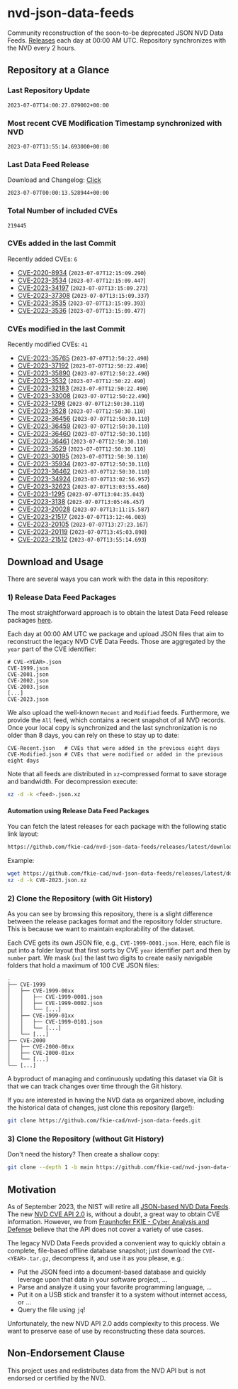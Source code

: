 # nvd-json-data-feeds

Community reconstruction of the soon-to-be deprecated JSON NVD Data Feeds. 
[Releases](https://github.com/fkie-cad/nvd-json-data-feeds/releases/latest) each day at 00:00 AM UTC.
Repository synchronizes with the NVD every 2 hours.

## Repository at a Glance

### Last Repository Update

```plain
2023-07-07T14:00:27.079002+00:00
```

### Most recent CVE Modification Timestamp synchronized with NVD

```plain
2023-07-07T13:55:14.693000+00:00
```

### Last Data Feed Release

Download and Changelog: [Click](https://github.com/fkie-cad/nvd-json-data-feeds/releases/latest)

```plain
2023-07-07T00:00:13.528944+00:00
```

### Total Number of included CVEs

```plain
219445
```

### CVEs added in the last Commit

Recently added CVEs: `6`

* [CVE-2020-8934](CVE-2020/CVE-2020-89xx/CVE-2020-8934.json) (`2023-07-07T12:15:09.290`)
* [CVE-2023-3534](CVE-2023/CVE-2023-35xx/CVE-2023-3534.json) (`2023-07-07T12:15:09.447`)
* [CVE-2023-34197](CVE-2023/CVE-2023-341xx/CVE-2023-34197.json) (`2023-07-07T13:15:09.273`)
* [CVE-2023-37308](CVE-2023/CVE-2023-373xx/CVE-2023-37308.json) (`2023-07-07T13:15:09.337`)
* [CVE-2023-3535](CVE-2023/CVE-2023-35xx/CVE-2023-3535.json) (`2023-07-07T13:15:09.393`)
* [CVE-2023-3536](CVE-2023/CVE-2023-35xx/CVE-2023-3536.json) (`2023-07-07T13:15:09.477`)


### CVEs modified in the last Commit

Recently modified CVEs: `41`

* [CVE-2023-35765](CVE-2023/CVE-2023-357xx/CVE-2023-35765.json) (`2023-07-07T12:50:22.490`)
* [CVE-2023-37192](CVE-2023/CVE-2023-371xx/CVE-2023-37192.json) (`2023-07-07T12:50:22.490`)
* [CVE-2023-35890](CVE-2023/CVE-2023-358xx/CVE-2023-35890.json) (`2023-07-07T12:50:22.490`)
* [CVE-2023-3532](CVE-2023/CVE-2023-35xx/CVE-2023-3532.json) (`2023-07-07T12:50:22.490`)
* [CVE-2023-32183](CVE-2023/CVE-2023-321xx/CVE-2023-32183.json) (`2023-07-07T12:50:22.490`)
* [CVE-2023-33008](CVE-2023/CVE-2023-330xx/CVE-2023-33008.json) (`2023-07-07T12:50:22.490`)
* [CVE-2023-1298](CVE-2023/CVE-2023-12xx/CVE-2023-1298.json) (`2023-07-07T12:50:30.110`)
* [CVE-2023-3528](CVE-2023/CVE-2023-35xx/CVE-2023-3528.json) (`2023-07-07T12:50:30.110`)
* [CVE-2023-36456](CVE-2023/CVE-2023-364xx/CVE-2023-36456.json) (`2023-07-07T12:50:30.110`)
* [CVE-2023-36459](CVE-2023/CVE-2023-364xx/CVE-2023-36459.json) (`2023-07-07T12:50:30.110`)
* [CVE-2023-36460](CVE-2023/CVE-2023-364xx/CVE-2023-36460.json) (`2023-07-07T12:50:30.110`)
* [CVE-2023-36461](CVE-2023/CVE-2023-364xx/CVE-2023-36461.json) (`2023-07-07T12:50:30.110`)
* [CVE-2023-3529](CVE-2023/CVE-2023-35xx/CVE-2023-3529.json) (`2023-07-07T12:50:30.110`)
* [CVE-2023-30195](CVE-2023/CVE-2023-301xx/CVE-2023-30195.json) (`2023-07-07T12:50:30.110`)
* [CVE-2023-35934](CVE-2023/CVE-2023-359xx/CVE-2023-35934.json) (`2023-07-07T12:50:30.110`)
* [CVE-2023-36462](CVE-2023/CVE-2023-364xx/CVE-2023-36462.json) (`2023-07-07T12:50:30.110`)
* [CVE-2023-34924](CVE-2023/CVE-2023-349xx/CVE-2023-34924.json) (`2023-07-07T13:02:56.957`)
* [CVE-2023-32623](CVE-2023/CVE-2023-326xx/CVE-2023-32623.json) (`2023-07-07T13:03:55.460`)
* [CVE-2023-1295](CVE-2023/CVE-2023-12xx/CVE-2023-1295.json) (`2023-07-07T13:04:35.043`)
* [CVE-2023-3138](CVE-2023/CVE-2023-31xx/CVE-2023-3138.json) (`2023-07-07T13:05:46.457`)
* [CVE-2023-20028](CVE-2023/CVE-2023-200xx/CVE-2023-20028.json) (`2023-07-07T13:11:15.587`)
* [CVE-2023-21517](CVE-2023/CVE-2023-215xx/CVE-2023-21517.json) (`2023-07-07T13:12:46.003`)
* [CVE-2023-20105](CVE-2023/CVE-2023-201xx/CVE-2023-20105.json) (`2023-07-07T13:27:23.167`)
* [CVE-2023-20119](CVE-2023/CVE-2023-201xx/CVE-2023-20119.json) (`2023-07-07T13:45:03.890`)
* [CVE-2023-21512](CVE-2023/CVE-2023-215xx/CVE-2023-21512.json) (`2023-07-07T13:55:14.693`)


## Download and Usage

There are several ways you can work with the data in this repository:

### 1) Release Data Feed Packages

The most straightforward approach is to obtain the latest Data Feed release packages [here](https://github.com/fkie-cad/nvd-json-data-feeds/releases/latest).

Each day at 00:00 AM UTC we package and upload JSON files that aim to reconstruct the legacy NVD CVE Data Feeds.
Those are aggregated by the `year` part of the CVE identifier:

```
# CVE-<YEAR>.json
CVE-1999.json
CVE-2001.json
CVE-2002.json
CVE-2003.json
[...]
CVE-2023.json
```

We also upload the well-known `Recent` and `Modified` feeds.
Furthermore, we provide the `All` feed, which contains a recent snapshot of all NVD records.
Once your local copy is synchronized and the last synchronization is no older than 8 days, you can rely on these to stay up to date:

```plain
CVE-Recent.json   # CVEs that were added in the previous eight days
CVE-Modified.json # CVEs that were modified or added in the previous eight days
```

Note that all feeds are distributed in `xz`-compressed format to save storage and bandwidth.
For decompression execute:

```sh
xz -d -k <feed>.json.xz
```


#### Automation using Release Data Feed Packages

You can fetch the latest releases for each package with the following static link layout:

```sh
https://github.com/fkie-cad/nvd-json-data-feeds/releases/latest/download/CVE-<YEAR>.json.xz
```

Example:

```sh
wget https://github.com/fkie-cad/nvd-json-data-feeds/releases/latest/download/CVE-2023.json.xz
xz -d -k CVE-2023.json.xz
```

### 2) Clone the Repository (with Git History)

As you can see by browsing this repository, there is a slight difference between the release packages format and the repository folder structure.
This is because we want to maintain explorability of the dataset.

Each CVE gets its own JSON file, e.g., `CVE-1999-0001.json`.
Here, each file is put into a folder layout that first sorts by CVE `year` identifier part and then by `number` part.
We mask (`xx`) the last two digits to create easily navigable folders that hold a maximum of 100 CVE JSON files:

```plain
.
├── CVE-1999
│   ├── CVE-1999-00xx
│   │   ├── CVE-1999-0001.json
│   │   ├── CVE-1999-0002.json
│   │   └── [...]
│   ├── CVE-1999-01xx
│   │   ├── CVE-1999-0101.json
│   │   └── [...]
│   └── [...]
├── CVE-2000
│   ├── CVE-2000-00xx
│   ├── CVE-2000-01xx
│   └── [...]
└── [...]
```

A byproduct of managing and continuously updating this dataset via Git is that we can track changes over time through the Git history.

If you are interested in having the NVD data as organized above, including the historical data of changes, just clone this repository (large!):

```sh
git clone https://github.com/fkie-cad/nvd-json-data-feeds.git
```

### 3) Clone the Repository (without Git History)

Don't need the history? Then create a shallow copy:

```sh
git clone --depth 1 -b main https://github.com/fkie-cad/nvd-json-data-feeds.git
```

## Motivation

As of September 2023, the NIST will retire all [JSON-based NVD Data Feeds](https://nvd.nist.gov/vuln/data-feeds#divRetirementBanner-1).
The new [NVD CVE API 2.0](https://nvd.nist.gov/developers/vulnerabilities) is, without a doubt, a great way to obtain CVE information.
However, we from [Fraunhofer FKIE - Cyber Analysis and Defense](https://www.fkie.fraunhofer.de/en/departments/cad.html) believe that the API does not cover a variety of use cases.

The legacy NVD Data Feeds provided a convenient way to quickly obtain a complete, file-based offline database snapshot; just download the `CVE-<YEAR>.tar.gz`, decompress it, and use it as you please, e.g.:

* Put the JSON feed into a document-based database and quickly leverage upon that data in your software project, ...
* Parse and analyze it using your favorite programming language, ...
* Put it on a USB stick and transfer it to a system without internet access, or ...
* Query the file using `jq`!

Unfortunately, the new NVD API 2.0 adds complexity to this process.
We want to preserve ease of use by reconstructing these data sources.

## Non-Endorsement Clause

This project uses and redistributes data from the NVD API but is not endorsed or certified by the NVD.